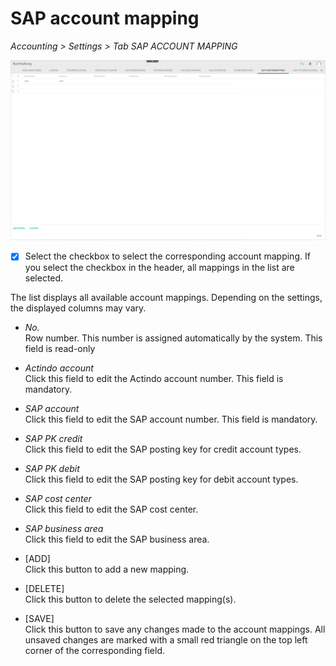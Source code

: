 # SAP account mapping

*Accounting > Settings > Tab SAP ACCOUNT MAPPING*

![SAP account mapping](../../Assets/Screenshots/RetailSuiteAccounting/Settings/SAPAccountMapping/SAPAccountMapping02.png "[SAP account mapping]")

- [x]       
  Select the checkbox to select the corresponding account mapping. If you select the checkbox in the header, all mappings in the list are selected.

The list displays all available account mappings. Depending on the settings, the displayed columns may vary.

- *No.*  
  Row number. This number is assigned automatically by the system. This field is read-only

- *Actindo account*  
  Click this field to edit the Actindo account number. This field is mandatory.

- *SAP account*  
  Click this field to edit the SAP account number. This field is mandatory.

- *SAP PK credit*  
  Click this field to edit the SAP posting key for credit account types.

- *SAP PK debit*  
  Click this field to edit the SAP posting key for debit account types.

- *SAP cost center*  
  Click this field to edit the SAP cost center.

- *SAP business area*  
  Click this field to edit the SAP business area.

[comment]: <> (BS Soll/Haben = Basic Set oder Büchungsschlüssel, EN = Posting key? RS FH!)


- [ADD]  
  Click this button to add a new mapping.

- [DELETE]  
  Click this button to delete the selected mapping(s).

- [SAVE]  
  Click this button to save any changes made to the account mappings. All unsaved changes are marked with a small red triangle on the top left corner of the corresponding field.
